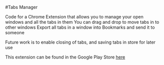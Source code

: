 #Tabs Manager

Code for a Chrome Extension that allows you to manage your open windows and all the tabs in them
You can drag and drop to move tabs in to other windows
Export all tabs in a window into Bookmarks and send it to someone

Future work is to enable closing of tabs, and saving tabs in store for later use

This extension can be found in the Google Play Store [here](https://chrome.google.com/webstore/detail/tabs-manager/dcphilgoafamnonmalgdhkkffmobnaco)